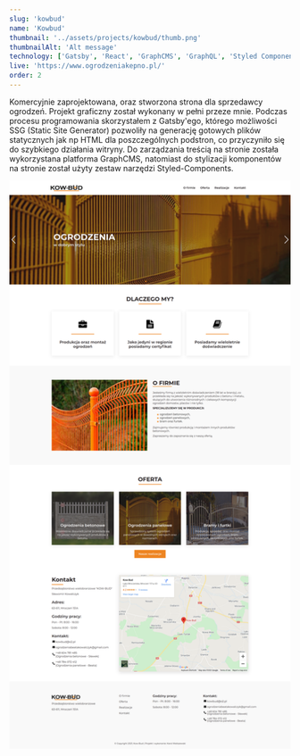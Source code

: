 ```yaml
---
slug: 'kowbud'
name: 'Kowbud'
thumbnail: '../assets/projects/kowbud/thumb.png'
thumbnailAlt: 'Alt message'
technology: ['Gatsby', 'React', 'GraphCMS', 'GraphQL', 'Styled Components']
live: 'https://www.ogrodzeniakepno.pl/'
order: 2
---
```


Komercyjnie zaprojektowana, oraz stworzona strona dla sprzedawcy ogrodzeń. Projekt graficzny został wykonany w pełni przeze mnie. Podczas procesu programowania skorzystałem z Gatsby'ego, którego możliwości SSG (Static Site Generator) pozwoliły na generację gotowych plików statycznych jak np HTML dla poszczególnych podstron, co przyczyniło się do szybkiego działania witryny. Do zarządzania treścią na stronie została wykorzystana platforma GraphCMS, natomiast do stylizacji komponentów na stronie został użyty zestaw narzędzi Styled-Components.

![Strona](../assets/projects/kowbud/full.png)
